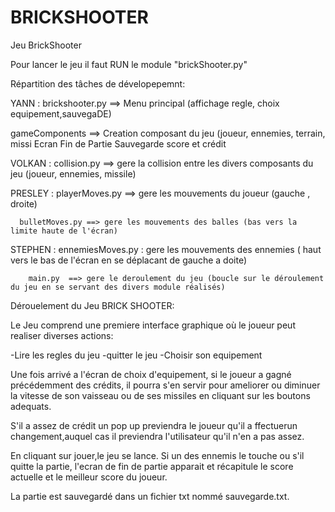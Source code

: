 # BRICKSHOOTER
Jeu BrickShooter

Pour lancer le jeu il faut RUN le module "brickShooter.py"

Répartition des tâches de dévelopepemnt:

YANN :  brickshooter.py  ==> Menu principal (affichage regle, choix equipement,sauvegaDE)

gameComponents   ==> Creation composant du jeu (joueur, ennemies, terrain, missi
Ecran Fin de Partie
Sauvegarde score et crédit


VOLKAN : collision.py ==> gere  la collision entre les  divers composants du jeu (joueur, ennemies, missile)


PRESLEY : playerMoves.py ==> gere les mouvements du joueur (gauche , droite)
          
	  bulletMoves.py ==> gere les mouvements des balles (bas vers la limite haute de l'écran)

STEPHEN : ennemiesMoves.py : gere les mouvements des ennemies ( haut vers le bas de l'écran en se déplacant de gauche a doite)
	        
		main.py  ==> gere le deroulement du jeu (boucle sur le déroulement du jeu en se servant des divers module réalisés)


Dérouelement du Jeu BRICK SHOOTER:

Le Jeu comprend une premiere interface graphique où le joueur peut realiser diverses actions:

-Lire les regles du jeu
-quitter le jeu
-Choisir son equipement

Une fois arrivé a l'écran de choix d'equipement, si le joueur a gagné précédemment des crédits,
il pourra s'en servir pour ameliorer ou diminuer la vitesse de son vaisseau ou de ses missiles
en cliquant sur les boutons adequats.

S'il a assez de crédit un pop up previendra le joueur qu'il a ffectuerun changement,auquel cas il
previendra l'utilisateur qu'il n'en a pas assez.

En cliquant sur jouer,le jeu se lance. Si un des ennemis le touche ou s'il quitte la partie, l'ecran
de fin de partie apparait et récapitule le score actuelle et le meilleur score du joueur.

La partie est sauvegardé dans un fichier txt nommé sauvegarde.txt.
